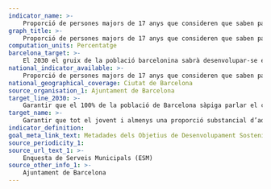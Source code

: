 ```yaml
---
indicator_name: >-
    Proporció de persones majors de 17 anys que consideren que saben parlar: a) Català, b) Castellà, c) Anglès
graph_title: >-
    Proporció de persones majors de 17 anys que consideren que saben parlar: a) Català, b) Castellà, c) Anglès
computation_units: Percentatge
barcelona_target: >-
    El 2030 el gruix de la població barcelonina sabrà desenvolupar-se en almenys tres idiomes: català, castellà i anglès
national_indicator_available: >-
    Proporció de persones majors de 17 anys que consideren que saben parlar: a) Català, b) Castellà, c) Anglès
national_geographical_coverage: Ciutat de Barcelona
source_organisation_1: Ajuntament de Barcelona
target_line_2030: >-
    Garantir que el 100% de la població de Barcelona sàpiga parlar el català i el castellà, i més del 70% l’anglès
target_name: >-
    Garantir que tot el jovent i almenys una proporció substancial d’adults, tant homes com dones, tinguin competències de lectura, escriptura i aritmètica
indicator_definition:
goal_meta_link_text: Metadades dels Objetius de Desenvolupament Sostenible de les Nacions Unides (pdf 894kB)
source_periodicity_1: 
source_url_text_1: >-
    Enquesta de Serveis Municipals (ESM)
source_other_info_1: >-
    Ajuntament de Barcelona
---
```

